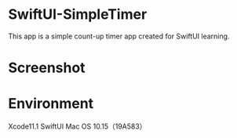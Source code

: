 # SwiftUI-SimpleTimer
This app is a simple count-up timer app created for SwiftUI learning.

# Screenshot

# Environment
Xcode11.1
SwiftUI
Mac OS 10.15（19A583）
